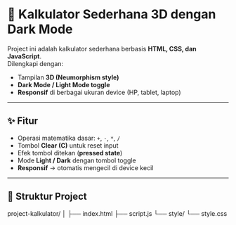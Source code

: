 # 🧮 Kalkulator Sederhana 3D dengan Dark Mode

Project ini adalah kalkulator sederhana berbasis **HTML, CSS, dan JavaScript**.  
Dilengkapi dengan:
- Tampilan **3D (Neumorphism style)**  
- **Dark Mode / Light Mode toggle**  
- **Responsif** di berbagai ukuran device (HP, tablet, laptop)  

---

## ✨ Fitur
- Operasi matematika dasar: `+`, `-`, `*`, `/`
- Tombol **Clear (C)** untuk reset input
- Efek tombol ditekan (**pressed state**)
- Mode **Light / Dark** dengan tombol toggle
- **Responsif** → otomatis mengecil di device kecil

---

## 📂 Struktur Project
project-kalkulator/
│
├── index.html
├── script.js
└── style/
    └── style.css
